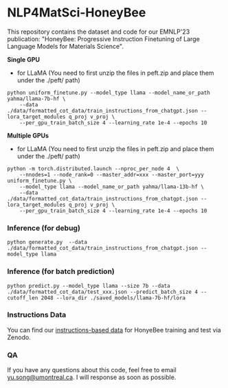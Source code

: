 # NLP4MatSci-HoneyBee
This repository contains the dataset and code for our EMNLP'23 publication: "HoneyBee: Progressive Instruction Finetuning of Large Language Models for Materials Science".  

**Single GPU**
- for LLaMA (You need to first unzip the files in peft.zip and place them under the ./peft/ path)
```
python uniform_finetune.py --model_type llama --model_name_or_path yahma/llama-7b-hf \
    --data ./data/formatted_cot_data/train_instructions_from_chatgpt.json --lora_target_modules q_proj v_proj \
    --per_gpu_train_batch_size 4 --learning_rate 1e-4 --epochs 10
```


**Multiple GPUs**
- for LLaMA  (You need to first unzip the files in peft.zip and place them under the ./peft/ path)
```
python -m torch.distributed.launch --nproc_per_node 4  \
    --nnodes=1 --node_rank=0 --master_addr=xxx --master_port=yyy uniform_finetune.py \
    --model_type llama --model_name_or_path yahma/llama-13b-hf \
    --data ./data/formatted_cot_data/train_instructions_from_chatgpt.json --lora_target_modules q_proj v_proj \
    --per_gpu_train_batch_size 4 --learning_rate 1e-4 --epochs 10
```

### Inference (for debug)
```
python generate.py  --data ./data/formatted_cot_data/train_instructions_from_chatgpt.json --model_type llama

```

### Inference (for batch prediction)
```
python predict.py --model_type llama --size 7b --data ./data/formatted_cot_data/test_xxx.json --predict_batch_size 4 --cutoff_len 2048 --lora_dir ./saved_models/llama-7b-hf/lora
```

### Instructions Data
You can find our [instructions-based data](https://zenodo.org/records/10119842) for HonyeBee training and test via Zenodo.

### QA   
If you have any questions about this code, feel free to email yu.song@umontreal.ca. I will response as soon as possible.
